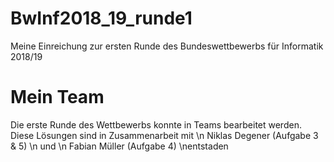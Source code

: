 # BwInf2018_19_runde1
Meine Einreichung zur ersten Runde des Bundeswettbewerbs für Informatik 2018/19

# Mein Team
Die erste Runde des Wettbewerbs konnte in Teams bearbeitet werden.
Diese Lösungen sind in Zusammenarbeit mit
\n Niklas Degener (Aufgabe 3 & 5)
\n und
\n Fabian Müller (Aufgabe 4)
\nentstaden
